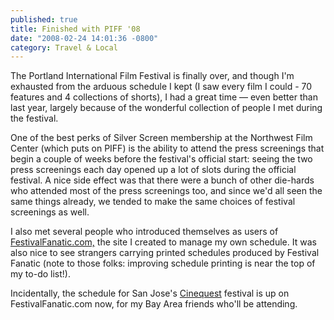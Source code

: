 ```yaml
---
published: true
title: Finished with PIFF '08
date: "2008-02-24 14:01:36 -0800"
category: Travel & Local
---
```


The Portland International Film Festival is finally over, and though I'm
exhausted from the arduous schedule I kept (I saw every film I could - 70
features and 4 collections of shorts), I had a great time &mdash; even better
than last year, largely because of the wonderful collection of people I met
during the festival.<!--more-->

One of the best perks of Silver Screen membership at the Northwest Film Center
(which puts on PIFF) is the ability to attend the press screenings that begin
a couple of weeks before the festival's official start: seeing the two press
screenings each day opened up a lot of slots during the official festival.
A nice side effect was that there were a bunch of other die-hards who attended
most of the press screenings too, and since we'd all seen the same things
already, we tended to make the same choices of festival screenings as well.

I also met several people who introduced themselves as users of
<a href="http://festivalfanatic.com">FestivalFanatic.com,</a>
the site I created to manage my own schedule. It was also nice to see strangers
carrying printed schedules produced by Festival Fanatic (note to those folks:
improving schedule printing is near the top of my to-do list!).

Incidentally, the schedule for San Jose's
<a href="http://cinequest.org">Cinequest</a> festival is up
on FestivalFanatic.com now, for my Bay Area friends who'll be attending.
